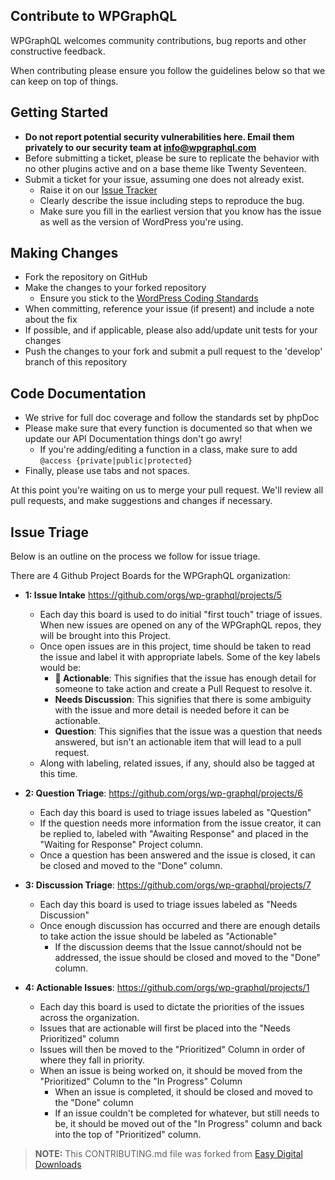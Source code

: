 ## Contribute to WPGraphQL

WPGraphQL welcomes community contributions, bug reports and other constructive feedback.

When contributing please ensure you follow the guidelines below so that we can keep on top of things.

## Getting Started

* __Do not report potential security vulnerabilities here. Email them privately to our security team at 
[info@wpgraphql.com](mailto:info@wpgraphql.com)__
* Before submitting a ticket, please be sure to replicate the behavior with no other plugins active and on a base theme like Twenty Seventeen.
* Submit a ticket for your issue, assuming one does not already exist.
  * Raise it on our [Issue Tracker](https://github.com/wp-graphql/wp-graphql/issues)
  * Clearly describe the issue including steps to reproduce the bug.
  * Make sure you fill in the earliest version that you know has the issue as well as the version of WordPress you're using.

## Making Changes

* Fork the repository on GitHub
* Make the changes to your forked repository
  * Ensure you stick to the [WordPress Coding Standards](https://codex.wordpress.org/WordPress_Coding_Standards)
* When committing, reference your issue (if present) and include a note about the fix
* If possible, and if applicable, please also add/update unit tests for your changes
* Push the changes to your fork and submit a pull request to the 'develop' branch of this repository

## Code Documentation

* We strive for full doc coverage and follow the standards set by phpDoc
* Please make sure that every function is documented so that when we update our API Documentation things don't go awry!
	* If you're adding/editing a function in a class, make sure to add `@access {private|public|protected}`
* Finally, please use tabs and not spaces.

At this point you're waiting on us to merge your pull request. We'll review all pull requests, and make suggestions and changes if necessary.

## Issue Triage
Below is an outline on the process we follow for issue triage. 

There are 4 Github Project Boards for the WPGraphQL organization:

- **1: Issue Intake** https://github.com/orgs/wp-graphql/projects/5
  - Each day this board is used to do initial "first touch" triage of issues. When new issues are opened on any of the WPGraphQL repos, they will be brought into this Project. 
  - Once open issues are in this project, time should be taken to read the issue and label it with appropriate labels. Some of the key labels would be:
    - **:rocket: Actionable**: This signifies that the issue has enough detail for someone to take action and create a Pull Request to resolve it.
    - **Needs Discussion**: This signifies that there is some ambiguity with the issue and more detail is needed before it can be actionable.
    - **Question**: This signifies that the issue was a question that needs answered, but isn't an actionable item that will lead to a pull request.
  - Along with labeling, related issues, if any, should also be tagged at this time. 
  
 - **2: Question Triage**: https://github.com/orgs/wp-graphql/projects/6
   - Each day this board is used to triage issues labeled as "Question"
   - If the question needs more information from the issue creator, it can be replied to, labeled with "Awaiting Response" and placed in the "Waiting for Response" Project column.
   - Once a question has been answered and the issue is closed, it can be closed and moved to the "Done" column.

- **3: Discussion Triage**: https://github.com/orgs/wp-graphql/projects/7
  - Each day this board is used to triage issues labeled as "Needs Discussion"
  - Once enough discussion has occurred and there are enough details to take action the issue should be labeled as "Actionable"
    - If the discussion deems that the Issue cannot/should not be addressed, the issue should be closed and moved to the "Done" column.
    
- **4: Actionable Issues**: https://github.com/orgs/wp-graphql/projects/1
  - Each day this board is used to dictate the priorities of the issues across the organization. 
  - Issues that are actionable will first be placed into the "Needs Prioritized" column
  - Issues will then be moved to the "Prioritized" Column in order of where they fall in priority. 
  - When an issue is being worked on, it should be moved from the "Prioritized" Column to the "In Progress" Column
    - When an issue is completed, it should be closed and moved to the "Done" column
    - If an issue couldn't be completed for whatever, but still needs to be, it should be moved out of the "In Progress" column and back into the top of "Prioritized" column.

  
> **NOTE:** This CONTRIBUTING.md file was forked from [Easy Digital Downloads](https://github.com/easydigitaldownloads/easy-digital-downloads/blob/master/CONTRIBUTING.md)
